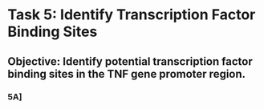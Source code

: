 # Task 5: Identify Transcription Factor Binding Sites

## Objective: Identify potential transcription factor binding sites in the TNF gene promoter region.

### 5A]
